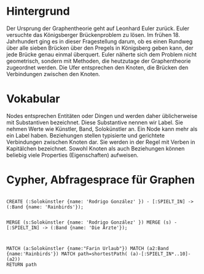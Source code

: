 
<h1>Hintergrund</h1>
Der Ursprung der Graphentheorie geht auf Leonhard Euler zurück. Euler versuchte das Königsberger Brückenproblem zu lösen. Im frühen 18. Jahrhundert ging es in dieser Fragestellung darum, ob es einen Rundweg über alle sieben Brücken über den Pregels in Königsberg geben kann, der jede Brücke genau einmal überquert. Euler näherte sich dem Problem nicht geometrisch, sondern mit Methoden, die heutzutage der Graphentheorie zugeordnet werden. Die Ufer entsprechen den Knoten, die Brücken den Verbindungen zwischen den Knoten.

<h1>Vokabular</h1>
Nodes entsprechen Entitäten oder Dingen und werden daher üblicherweise mit Substantiven bezeichnet. Diese Substantive nennen wir Label. Sie nehmen Werte wie Künstler, Band, Solokünstler an. Ein Node kann mehr als ein Label haben. Beziehungen stellen typisierte und gerichtete Verbindungen zwischen Knoten dar. Sie werden in der Regel mit Verben in Kapitälchen bezeichnet. Sowohl Knoten als auch Beziehungen können beliebig viele Properties (Eigenschaften) aufweisen. 

<h1>Cypher, Abfragesprace für Graphen</h1>
<code>
CREATE (:Solokünstler {name: 'Rodrigo González' }) - [:SPIELT_IN] -> (:Band {name: 'Rainbirds'});

MERGE (s:Solokünstler {name: 'Rodrigo González' })
MERGE (s) - [:SPIELT_IN] -> (:Band {name: 'Die Ärzte'});

MATCH (a:Solokünstler {name:"Farin Urlaub"})
MATCH (a2:Band {name:'Rainbirds'})
MATCH path=shortestPath( (a)-[:SPIELT_IN*..10]-(a2))
RETURN path
</code>
